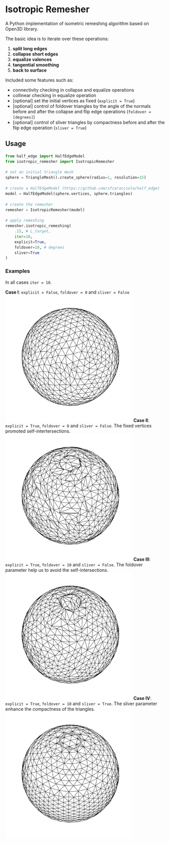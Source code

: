 # Isotropic Remesher

A Python implementation of isometric remeshing algorithm based on Open3D library.

The basic idea is to iterate over these operations:

1. **split long edges**
2. **collapse short edges**
3. **equalize valences**
4. **tangential smoothing**
5. **back to surface**

Included some features such as:

* connectivity checking in collapse and equalize operations
* collinear checking in equalize operation
* [optional] set the initial vertices as fixed (```explicit = True```)
* [optional] control of foldover triangles by the angle of the normals before and after the collapse and flip edge operations (```foldover = [degrees]```)
* [optional] control of sliver triangles by compactness before and after the flip edge operation (```sliver = True```)

## Usage
```python
from half_edge import HalfEdgeModel
from isotropic_remesher import IsotropicRemesher

# set an initial triangle mesh
sphere = TriangleMesh().create_sphere(radius=1, resolution=15)

# create a HalfEdgeModel (https://github.com/sfcaracciolo/half_edge)
model = HalfEdgeModel(sphere.vertices, sphere.triangles)

# create the remesher
remesher = IsotropicRemesher(model)

# apply remeshing
remesher.isotropic_remeshing(
    .15, # L_target, 
    iter=10, 
    explicit=True, 
    foldover=10, # degrees
    sliver=True
)

```
### Examples

In all cases ```iter = 10```.

**Case I**: ```explicit = False```, ```foldover = 0``` and ```sliver = False```
<img src="export/sphere_0.png" alt="drawing" width="400"/>
**Case II**: ```explicit = True```, ```foldover = 0``` and ```sliver = False```. The fixed vertices promoted self-intertersections.
<img src="export/sphere_1.png" alt="drawing" width="400"/>
**Case III**: ```explicit = True```, ```foldover = 10``` and ```sliver = False```. The foldover parameter help us to avoid the self-intersections.
<img src="export/sphere_2.png" alt="drawing" width="400"/>
**Case IV**: ```explicit = True```, ```foldover = 10``` and ```sliver = True```. The sliver parameter enhance the compactness of the triangles.
<img src="export/sphere_3.png" alt="drawing" width="400"/>
